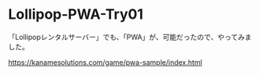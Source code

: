 # Lollipop-PWA-Try01
「Lollipopレンタルサーバー」でも、「PWA」が、可能だったので、やってみました。

https://kanamesolutions.com/game/pwa-sample/index.html
